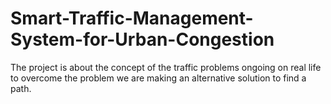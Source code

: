 # Smart-Traffic-Management-System-for-Urban-Congestion
The project is about the concept of the traffic problems ongoing on real life to overcome the problem we are making an alternative solution to find a path.
 

